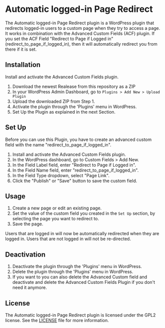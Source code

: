# Automatic logged-in Page Redirect

The Automatic logged-in Page Redirect plugin is a WordPress plugin that redirects logged-in users to a custom page when they try to access a page. It works in combination with the Advanced Custom Fields (ACF) plugin. If you set the ACF Field "Redirect to Page if Logged in" (redirect_to_page_if_logged_in), then it will automatically redirect you from there if it is set.

## Installation

Install and activate the Advanced Custom Fields plugin.
1. Download the newest Realease from this repository as a ZIP
3. In your WordPress Admin Dashboard, go to `Plugins > Add New > Upload Plugin`
4. Upload the downloaded ZIP from Step 1.
5. Activate the plugin through the 'Plugins' menu in WordPress.
6. Set Up the Plugin as explained in the next Section.

## Set Up

Before you can use this Plugin, you have to create an advanced custom field with the name "redirect_to_page_if_logged_in".
1. Install and activate the Advanced Custom Fields plugin.
2. In the WordPress dashboard, go to Custom Fields > Add New.
3. In the Field Label field, enter "Redirect to Page if Logged in".
4. In the Field Name field, enter "redirect_to_page_if_logged_in".
5. In the Field Type dropdown, select "Page Link".
6. Click the "Publish" or "Save" button to save the custom field.

## Usage

1. Create a new page or edit an existing page.
2. Set the value of the custom field you created in the `Set Up` section, by selecting the page you want to redirect to.
3. Save the page.

Users that are logged in will now be automatically redirected when they are logged in. Users that are not logged in will not be re-directed.

## Deactivation

1. Deactivate the plugin through the 'Plugins' menu in WordPress.
2. Delete the plugin through the 'Plugins' menu in WordPress.
3. If you want to you can also delete the Advanced Custom field and deactivate and delete the Advanced Custom Fields Plugin if you don't need it anymore.

## License

The Automatic logged-in Page Redirect plugin is licensed under the GPL2 license. See the [LICENSE](LICENSE) file for more information.